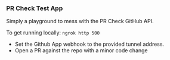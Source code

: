 ### PR Check Test App

Simply a playground to mess with the PR Check GitHub API.

To get running locally: `ngrok http 500`
- Set the Github App webhook to the provided tunnel address.
- Open a PR against the repo with a minor code change

